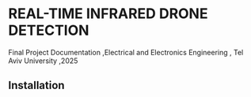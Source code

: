 # REAL-TIME INFRARED DRONE DETECTION
Final Project Documentation ,Electrical and Electronics Engineering , Tel Aviv University ,2025
## Installation
